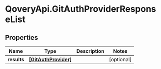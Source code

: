 # QoveryApi.GitAuthProviderResponseList

## Properties

Name | Type | Description | Notes
------------ | ------------- | ------------- | -------------
**results** | [**[GitAuthProvider]**](GitAuthProvider.md) |  | [optional] 


